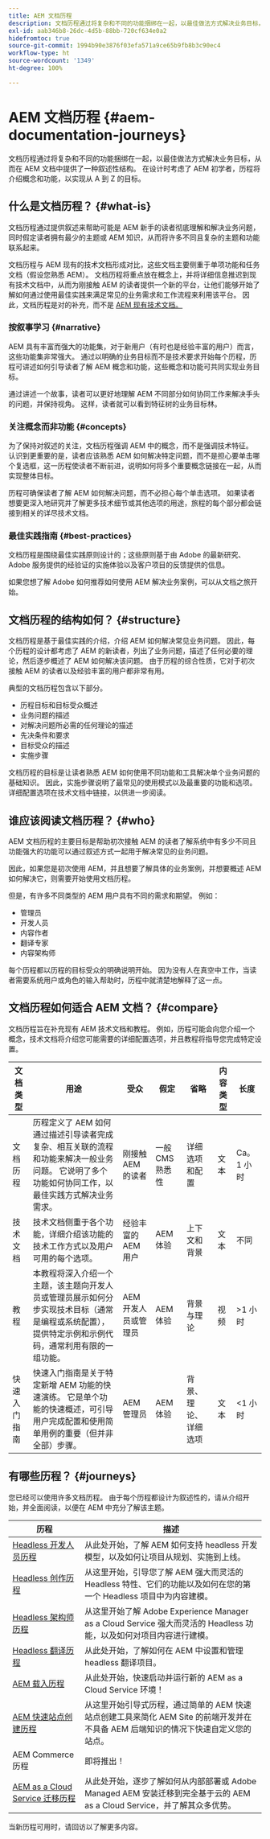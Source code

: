 ```yaml
---
title: AEM 文档历程
description: 文档历程通过将复杂和不同的功能捆绑在一起，以最佳做法方式解决业务目标，从而在 AEM 文档中提供了一种叙述性结构。 在设计时考虑了 AEM 初学者，历程将介绍概念和功能，以实现从 A 到 Z 的目标。
exl-id: aab346b8-26dc-4d5b-88bb-720cf634e0a2
hidefromtoc: true
source-git-commit: 1994b90e3876f03efa571a9ce65b9fb8b3c90ec4
workflow-type: ht
source-wordcount: '1349'
ht-degree: 100%

---
```


# AEM 文档历程 {#aem-documentation-journeys}

文档历程通过将复杂和不同的功能捆绑在一起，以最佳做法方式解决业务目标，从而在 AEM 文档中提供了一种叙述性结构。 在设计时考虑了 AEM 初学者，历程将介绍概念和功能，以实现从 A 到 Z 的目标。

## 什么是文档历程？ {#what-is}

文档历程通过提供叙述来帮助可能是 AEM 新手的读者彻底理解和解决业务问题，同时假定读者拥有最少的主题或 AEM 知识，从而将许多不同且复杂的主题和功能联系起来。

文档历程与 AEM 现有的技术文档形成对比，这些文档主要侧重于单项功能和任务文档（假设您熟悉 AEM）。 文档历程将重点放在概念上，并将详细信息推迟到现有技术文档中，从而为刚接触 AEM 的读者提供一个新的平台，让他们能够开始了解如何通过使用最佳实践来满足常见的业务需求和工作流程来利用该平台。 因此，文档历程是对的补充，而不是 [AEM 现有技术文档。](https://experienceleague.adobe.com/docs/experience-manager-cloud-service.html)

### 按叙事学习 {#narrative}

AEM 具有丰富而强大的功能集，对于新用户（有时也是经验丰富的用户）而言，这些功能集非常强大。 通过以明确的业务目标而不是技术要求开始每个历程，历程可讲述如何引导读者了解 AEM 概念和功能，这些概念和功能可共同实现业务目标。

通过讲述一个故事，读者可以更好地理解 AEM 不同部分如何协同工作来解决手头的问题，并保持视角。 这样，读者就可以看到特征树的业务目标林。

### 关注概念而非功能 {#concepts}

为了保持对叙述的关注，文档历程强调 AEM 中的概念，而不是强调技术特征。 认识到更重要的是，读者应该熟悉 AEM 如何解决特定问题，而不是担心要单击哪个复选框，这一历程使读者不断前进，说明如何将多个重要概念链接在一起，从而实现整体目标。

历程可确保读者了解 AEM 如何解决问题，而不必担心每个单击选项。 如果读者想要更深入地研究并了解更多技术细节或其他选项的用途，旅程的每个部分都会链接到相关的详尽技术文档。

### 最佳实践指南 {#best-practices}

文档历程是围绕最佳实践原则设计的；这些原则基于由 Adobe 的最新研究、Adobe 服务提供的经验证的实施体验以及客户项目的反馈提供的信息。

如果您想了解 Adobe 如何推荐如何使用 AEM 解决业务案例，可以从文档之旅开始。

## 文档历程的结构如何？ {#structure}

文档历程是基于最佳实践的介绍，介绍 AEM 如何解决常见业务问题。 因此，每个历程的设计都考虑了 AEM 的新读者，列出了业务问题，描述了任何必要的理论，然后逐步概述了 AEM 如何解决该问题。 由于历程的综合性质，它对于初次接触 AEM 的读者以及经验丰富的用户都非常有用。

典型的文档历程包含以下部分。

* 历程目标和目标受众概述
* 业务问题的描述
* 对解决问题所必需的任何理论的描述
* 先决条件和要求
* 目标受众的描述
* 实施步骤

文档历程的目标是让读者熟悉 AEM 如何使用不同功能和工具解决单个业务问题的基础知识。 因此，实施步骤说明了最常见的使用模式以及最重要的功能和选项。 详细配置选项在技术文档中链接，以供进一步阅读。

## 谁应该阅读文档历程？ {#who}

AEM 文档历程的主要目标是帮助初次接触 AEM 的读者了解系统中有多少不同且功能强大的功能可以通过叙述方式一起用于解决常见的业务问题。

因此，如果您是初次使用 AEM，并且想要了解具体的业务案例，并想要概述 AEM 如何解决它，则需要开始使用文档历程。

但是，有许多不同类型的 AEM 用户具有不同的需求和期望。 例如：

* 管理员
* 开发人员
* 内容作者
* 翻译专家
* 内容架构师

每个历程都以历程的目标受众的明确说明开始。 因为没有人在真空中工作，当读者需要系统用户或角色的输入帮助时，历程中就清楚地解释了这一点。

## 文档历程如何适合 AEM 文档？ {#compare}

文档历程旨在补充现有 AEM 技术文档和教程。 例如，历程可能会向您介绍一个概念，技术文档将介绍您可能需要的详细配置选项，并且教程将指导您完成特定设置。

| 文档类型 | 用途 | 受众 | 假定 | 省略 | 内容类型 | 长度 |
|---|---|---|---|---|---|---|
| 文档历程 | 历程定义了 AEM 如何通过描述引导读者完成复杂、相互关联的流程和功能来解决一般业务问题。 它说明了多个功能如何协同工作，以最佳实践方式解决业务需求。 | 刚接触 AEM 的读者 | 一般 CMS 熟悉性 | 详细选项和配置 | 文本 | Ca。 1 小时 |
| 技术文档 | 技术文档侧重于各个功能，详细介绍该功能的技术工作方式以及用户可用的每个选项。 | 经验丰富的 AEM 用户 | AEM 体验 | 上下文和背景 | 文本 | 不同 |
| 教程 | 本教程将深入介绍一个主题，该主题向开发人员或管理员展示如何分步实现技术目标（通常是编程或系统配置），提供特定示例和示例代码，通常利用有限的一组功能。 | AEM 开发人员或管理员 | AEM 体验 | 背景与理论 | 视频 | >1 小时 |
| 快速入门指南 | 快速入门指南是关于特定新增 AEM 功能的快速演练。 它是单个功能的快速概述，可引导用户完成配置和使用简单用例的重要（但并非全部）步骤。 | AEM 管理员 | AEM 体验 | 背景、理论、详细选项 | 文本 | &lt;1 小时 |

## 有哪些历程？ {#journeys}

您已经可以使用许多文档历程。 由于每个历程都设计为叙述性的，请从介绍开始，并全面阅读，以便在 AEM 中充分了解该主题。

| 历程 | 描述 |
|---|---|
| [Headless 开发人员历程](/help/journey-headless/developer/overview.md) | 从此处开始，了解 AEM 如何支持 headless 开发模型，以及如何让项目从规划、实施到上线。 |
| [Headless 创作历程](/help/journey-headless/author/overview.md) | 从这里开始，引导您了解 AEM 强大而灵活的 Headless 特性、它们的功能以及如何在您的第一个 Headless 项目中为内容建模。 |
| [Headless 架构师历程](/help/journey-headless/architect/overview.md) | 从这里开始了解 Adobe Experience Manager as a Cloud Service 强大而灵活的 Headless 功能，以及如何对项目内容进行建模。 |
| [Headless 翻译历程](/help/journey-headless/translation/overview.md) | 从此处开始，了解如何在 AEM 中设置和管理 headless 翻译项目。 |
| [AEM 载入历程](/help/journey-onboarding/overview.md) | 从此处开始，快速启动并运行新的 AEM as a Cloud Service 环境！ |
| [AEM 快速站点创建历程](/help/journey-sites/quick-site/overview.md) | 从这里开始引导式历程，通过简单的 AEM 快速站点创建工具来简化 AEM Site 的前端开发并在不具备 AEM 后端知识的情况下快速自定义您的站点。 |
| AEM Commerce 历程 | 即将推出！ |
| [AEM as a Cloud Service 迁移历程](/help/journey-migration/getting-started.md) | 从此处开始，逐步了解如何从内部部署或 Adobe Managed AEM 安装迁移到完全基于云的 AEM as a Cloud Service，并了解其众多优势。 |

当新历程可用时，请回访以了解更多内容。
